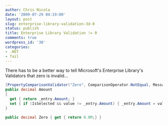 ```yaml
---
author: Chris Nicola
date: '2009-07-29 04:19:00'
layout: post
slug: enterprise-library-validation-3d-0
status: publish
title: Enterprise Library Validation != 0
comments: true
wordpress_id: '30'
categories:
- .NET
- fail
---
```


There has to be a better way to tell Microsoft's Enterprise Library's Validators that zero is invalid...

```csharp
[PropertyComparisonValidator("Zero", ComparisonOperator.NotEqual, MessageTemplate = "Entry amount should not be zero", Ruleset = "Standard")]
public decimal Amount
{
  get { return _entry.Amount; }
  set { if (IsSelected && value != _entry.Amount) { _entry.Amount = value; NotifyPropertyChanged("Amount"); } }
}

public decimal Zero { get { return 0.0M;} }
```

